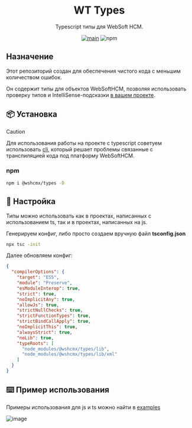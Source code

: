 <h1 align="center">WT Types</h1>
<div align="center">
  Typescript типы для WebSoft HCM.

  [![main](https://github.com/wshcmx/types/actions/workflows/check.yml/badge.svg)](https://github.com/wshcmx/types/actions/workflows/check.yml)
  ![npm](https://img.shields.io/npm/dw/@wshcmx/types)
</div>

## Назначение

Этот репозиторий создан для обеспечения чистого кода с меньшим количеством ошибок.

Он содержит типы для объектов WebSoftHCM, позволяя использовать проверку типов и IntelliSense-подсказки [в вашем проекте](#%EF%B8%8F-Пример-использования).

## 📦 Установка

> [!CAUTION]
> Для использования работы на проекте с typescript советуем использовать [cli](https://github.com/wshcmx/cli), который решает проблемы связанные с транспиляцией кода под платформу WebSoftHCM.

### npm

```bash
npm i @wshcmx/types -D
```

## 🔨 Настройка

Типы можно использовать как в проектах, написанных с использованием ts, так и в проектах, написанных на js.

Генерируем конфиг, либо просто создаем вручную файл **tsconfig.json**

```bash
npx tsc -init
```

Далее обновляем конфиг:

```json
{
  "compilerOptions": {
    "target": "ES5",
    "module": "Preserve",
    "esModuleInterop": true,
    "strict": true,
    "noImplicitAny": true,
    "allowJs": true,
    "strictNullChecks": true,
    "strictFunctionTypes": true,
    "strictBindCallApply": true,
    "noImplicitThis": true,
    "alwaysStrict": true,
    "noLib": true,
    "typeRoots": [
      "node_modules/@wshcmx/types/lib",
      "node_modules/@wshcmx/types/lib/xml"
    ]
  }
}
```

## ⌨️ Пример использования

Примеры использования для js и ts можно найти в [examples](/examples/)

![image](https://github.com/HCM-guru/webtutor-types/assets/693254/aefa6c12-4479-4cab-a7e8-c29d880358b7)
